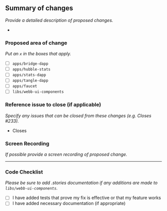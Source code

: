## Summary of changes

_Provide a detailed description of proposed changes._

-

### Proposed area of change

_Put an `x` in the boxes that apply._

- [ ] `apps/bridge-dapp`
- [ ] `apps/hubble-stats`
- [ ] `apps/stats-dapp`
- [ ] `apps/tangle-dapp`
- [ ] `apps/faucet`
- [ ] `libs/webb-ui-components`

### Reference issue to close (if applicable)

_Specify any issues that can be closed from these changes (e.g. Closes #233)._

- Closes

### Screen Recording

_If possible provide a screen recording of proposed change._

---

### Code Checklist

_Please be sure to add .stories documentation if any additions are made to `libs/webb-ui-components`._

- [ ] I have added tests that prove my fix is effective or that my feature works
- [ ] I have added necessary documentation (if appropriate)
